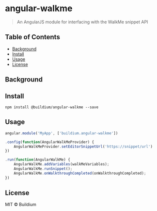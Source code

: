 # angular-walkme

> An AngularJS module for interfacing with the WalkMe snippet API


## Table of Contents

- [Background](#background)
- [Install](#install)
- [Usage](#usage)
- [License](#license)

## Background

## Install

```
npm install @buildium/angular-walkme --save
```

## Usage

```javascript
angular.module('MyApp', ['buildium.angular-walkme'])

.config(function(AngularWalkMeProvider) {
    AngularWalkMeProvider.setEditorSnippetUrl('https://snippet/url')
})

.run(function(AngularWalkMe) {
    AngularWalkMe.addVariables(walkMeVariables);
    AngularWalkMe.runSnippet();
    AngularWalkMe.onWalkthroughCompleted(onWalkthroughCompleted);
})
```

## License

MIT © Buildium
